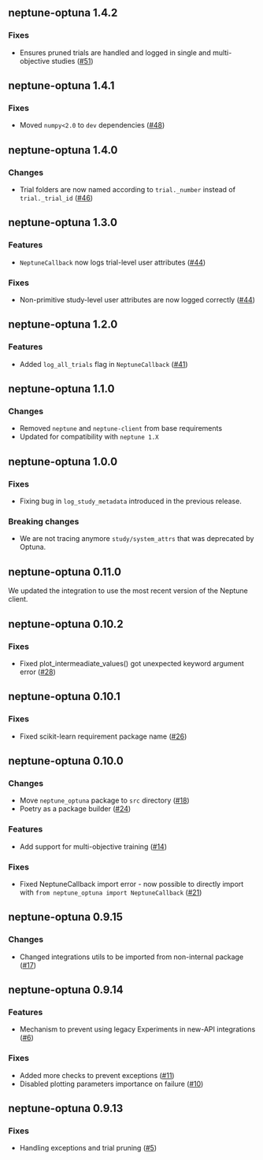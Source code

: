 ## neptune-optuna 1.4.2

### Fixes
- Ensures pruned trials are handled and logged in single and multi-objective studies ([#51](https://github.com/neptune-ai/neptune-optuna/pull/56))

## neptune-optuna 1.4.1

### Fixes
- Moved `numpy<2.0` to `dev` dependencies ([#48](https://github.com/neptune-ai/neptune-optuna/pull/48))

## neptune-optuna 1.4.0

### Changes
- Trial folders are now named according to `trial._number` instead of `trial._trial_id` ([#46](https://github.com/neptune-ai/neptune-optuna/pull/46))

## neptune-optuna 1.3.0

### Features
- `NeptuneCallback` now logs trial-level user attributes ([#44](https://github.com/neptune-ai/neptune-optuna/pull/44))

### Fixes
- Non-primitive study-level user attributes are now logged correctly ([#44](https://github.com/neptune-ai/neptune-optuna/pull/44))

## neptune-optuna 1.2.0

### Features
- Added `log_all_trials` flag in `NeptuneCallback` ([#41](https://github.com/neptune-ai/neptune-optuna/pull/41))

## neptune-optuna 1.1.0

### Changes
- Removed `neptune` and `neptune-client` from base requirements
- Updated for compatibility with `neptune 1.X`

## neptune-optuna 1.0.0

### Fixes

- Fixing bug in `log_study_metadata` introduced in the previous release.

### Breaking changes

- We are not tracing anymore `study/system_attrs` that was deprecated by Optuna.

## neptune-optuna 0.11.0

We updated the integration to use the most recent version of the Neptune client.


## neptune-optuna 0.10.2

### Fixes
- Fixed plot_intermeadiate_values() got unexpected keyword argument error ([#28](https://github.com/neptune-ai/neptune-optuna/pull/28))

## neptune-optuna 0.10.1

### Fixes
- Fixed scikit-learn requirement package name ([#26](https://github.com/neptune-ai/neptune-optuna/pull/26))

## neptune-optuna 0.10.0

### Changes
- Move `neptune_optuna` package to `src` directory ([#18](https://github.com/neptune-ai/neptune-optuna/pull/18))
- Poetry as a package builder ([#24](https://github.com/neptune-ai/neptune-optuna/pull/24))

### Features
- Add support for multi-objective training ([#14](https://github.com/neptune-ai/neptune-optuna/pull/14))

### Fixes
- Fixed NeptuneCallback import error - now possible to directly import with `from neptune_optuna import NeptuneCallback` ([#21](https://github.com/neptune-ai/neptune-optuna/pull/21))

## neptune-optuna 0.9.15

### Changes
- Changed integrations utils to be imported from non-internal package ([#17](https://github.com/neptune-ai/neptune-optuna/pull/17))

## neptune-optuna 0.9.14

### Features

- Mechanism to prevent using legacy Experiments in new-API integrations ([#6](https://github.com/neptune-ai/neptune-optuna/pull/6))

### Fixes

- Added more checks to prevent exceptions ([#11](https://github.com/neptune-ai/neptune-optuna/pull/11))
- Disabled plotting parameters importance on failure ([#10](https://github.com/neptune-ai/neptune-optuna/pull/10))

## neptune-optuna 0.9.13

### Fixes

- Handling exceptions and trial pruning ([#5](https://github.com/neptune-ai/neptune-optuna/pull/5))
